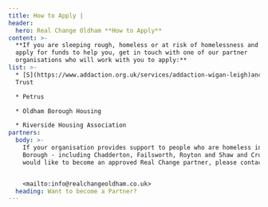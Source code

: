 ```yaml
---
title: How to Apply |
header:
  hero: Real Change Oldham **How to Apply**
content: >-
  **If you are sleeping rough, homeless or at risk of homelessness and want to
  apply for funds to help you, get in touch with one of our partner
  organisations who will work with you to apply:**
list: >-
  * [S](https://www.addaction.org.uk/services/addaction-wigan-leigh)anctuary
  Trust

  * Petrus

  * Oldham Borough Housing

  * Riverside Housing Association
partners:
  body: >-
    If your organisation provides support to people who are homeless in Oldham
    Borough - including Chadderton, Failsworth, Royton and Shaw and Crompton - and you
    would like to become an approved Real Change partner, please contact us at:


    <mailto:info@realchangeoldham.co.uk>
  heading: Want to become a Partner?
---
```


